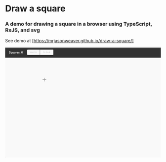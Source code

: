 # Draw a square
### A demo for drawing a square in a browser using TypeScript, RxJS, and svg
See demo at [https://mrjasonweaver.github.io/draw-a-square/]

![alt text](./drawing-a-square.gif "Drawing a square")